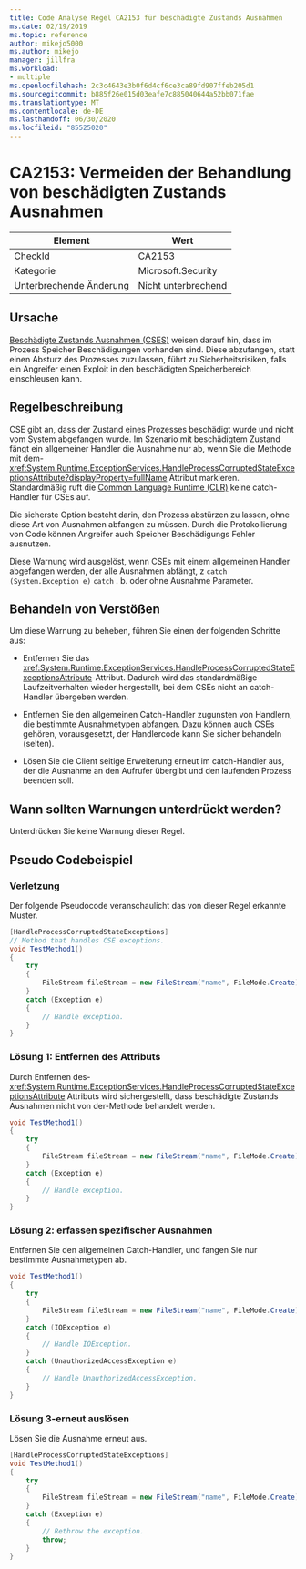 ```yaml
---
title: Code Analyse Regel CA2153 für beschädigte Zustands Ausnahmen
ms.date: 02/19/2019
ms.topic: reference
author: mikejo5000
ms.author: mikejo
manager: jillfra
ms.workload:
- multiple
ms.openlocfilehash: 2c3c4643e3b0f6d4cf6ce3ca89fd907ffeb205d1
ms.sourcegitcommit: b885f26e015d03eafe7c885040644a52bb071fae
ms.translationtype: MT
ms.contentlocale: de-DE
ms.lasthandoff: 06/30/2020
ms.locfileid: "85525020"
---
```

# <a name="ca2153-avoid-handling-corrupted-state-exceptions"></a>CA2153: Vermeiden der Behandlung von beschädigten Zustands Ausnahmen

|Element|Wert|
|-|-|
|CheckId|CA2153|
|Kategorie|Microsoft.Security|
|Unterbrechende Änderung|Nicht unterbrechend|

## <a name="cause"></a>Ursache

[Beschädigte Zustands Ausnahmen (CSES)](https://msdn.microsoft.com/magazine/dd419661.aspx) weisen darauf hin, dass im Prozess Speicher Beschädigungen vorhanden sind. Diese abzufangen, statt einen Absturz des Prozesses zuzulassen, führt zu Sicherheitsrisiken, falls ein Angreifer einen Exploit in den beschädigten Speicherbereich einschleusen kann.

## <a name="rule-description"></a>Regelbeschreibung

CSE gibt an, dass der Zustand eines Prozesses beschädigt wurde und nicht vom System abgefangen wurde. Im Szenario mit beschädigtem Zustand fängt ein allgemeiner Handler die Ausnahme nur ab, wenn Sie die Methode mit dem- <xref:System.Runtime.ExceptionServices.HandleProcessCorruptedStateExceptionsAttribute?displayProperty=fullName> Attribut markieren. Standardmäßig ruft die [Common Language Runtime (CLR)](/dotnet/standard/clr) keine catch-Handler für CSEs auf.

Die sicherste Option besteht darin, den Prozess abstürzen zu lassen, ohne diese Art von Ausnahmen abfangen zu müssen. Durch die Protokollierung von Code können Angreifer auch Speicher Beschädigungs Fehler ausnutzen.

Diese Warnung wird ausgelöst, wenn CSEs mit einem allgemeinen Handler abgefangen werden, der alle Ausnahmen abfängt, z `catch (System.Exception e)` `catch` . b. oder ohne Ausnahme Parameter.

## <a name="how-to-fix-violations"></a>Behandeln von Verstößen

Um diese Warnung zu beheben, führen Sie einen der folgenden Schritte aus:

- Entfernen Sie das <xref:System.Runtime.ExceptionServices.HandleProcessCorruptedStateExceptionsAttribute>-Attribut. Dadurch wird das standardmäßige Laufzeitverhalten wieder hergestellt, bei dem CSEs nicht an catch-Handler übergeben werden.

- Entfernen Sie den allgemeinen Catch-Handler zugunsten von Handlern, die bestimmte Ausnahmetypen abfangen. Dazu können auch CSEs gehören, vorausgesetzt, der Handlercode kann Sie sicher behandeln (selten).

- Lösen Sie die Client seitige Erweiterung erneut im catch-Handler aus, der die Ausnahme an den Aufrufer übergibt und den laufenden Prozess beenden soll.

## <a name="when-to-suppress-warnings"></a>Wann sollten Warnungen unterdrückt werden?

Unterdrücken Sie keine Warnung dieser Regel.

## <a name="pseudo-code-example"></a>Pseudo Codebeispiel

### <a name="violation"></a>Verletzung

Der folgende Pseudocode veranschaulicht das von dieser Regel erkannte Muster.

```csharp
[HandleProcessCorruptedStateExceptions]
// Method that handles CSE exceptions.
void TestMethod1()
{
    try
    {
        FileStream fileStream = new FileStream("name", FileMode.Create);
    }
    catch (Exception e)
    {
        // Handle exception.
    }
}
```

### <a name="solution-1---remove-the-attribute"></a>Lösung 1: Entfernen des Attributs

Durch Entfernen des- <xref:System.Runtime.ExceptionServices.HandleProcessCorruptedStateExceptionsAttribute> Attributs wird sichergestellt, dass beschädigte Zustands Ausnahmen nicht von der-Methode behandelt werden.

```csharp
void TestMethod1()
{
    try
    {
        FileStream fileStream = new FileStream("name", FileMode.Create);
    }
    catch (Exception e)
    {
        // Handle exception.
    }
}
```

### <a name="solution-2---catch-specific-exceptions"></a>Lösung 2: erfassen spezifischer Ausnahmen

Entfernen Sie den allgemeinen Catch-Handler, und fangen Sie nur bestimmte Ausnahmetypen ab.

```csharp
void TestMethod1()
{
    try
    {
        FileStream fileStream = new FileStream("name", FileMode.Create);
    }
    catch (IOException e)
    {
        // Handle IOException.
    }
    catch (UnauthorizedAccessException e)
    {
        // Handle UnauthorizedAccessException.
    }
}
```

### <a name="solution-3---rethrow"></a>Lösung 3-erneut auslösen

Lösen Sie die Ausnahme erneut aus.

```csharp
[HandleProcessCorruptedStateExceptions]
void TestMethod1()
{
    try
    {
        FileStream fileStream = new FileStream("name", FileMode.Create);
    }
    catch (Exception e)
    {
        // Rethrow the exception.
        throw;
    }
}
```
